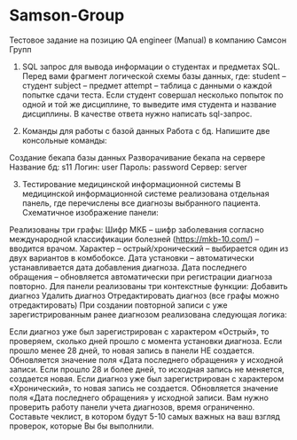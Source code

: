 # Samson-Group

Тестовое задание на позицию QA engineer (Manual) в компанию Самсон Групп

1. SQL запрос для вывода информации о студентах и предметах
SQL. Перед вами фрагмент логической схемы базы данных, где: student – студент subject – предмет attempt – таблица с данными о каждой попытке сдачи теста. Если студент совершал несколько попыток по одной и той же дисциплине, то выведите имя студента и название дисциплины. В качестве ответа нужно написать sql-запрос.

2. Команды для работы с базой данных
Работа с бд. Напишите две консольные команды:

Создание бекапа базы данных
Разворачивание бекапа на сервере
Название бд: s11
Логин: user
Пароль: password
Сервер: server

3. Тестирование медицинской информационной системы
В медицинской информационной системе реализована отдельная панель, где перечислены все диагнозы выбранного пациента. Схематичное изображение панели:

Реализованы три графы:
Шифр МКБ – шифр заболевания согласно международной классификации болезней (https://mkb-10.com/) – вводится врачом.
Характер – острый/хронический – выбирается один из двух вариантов в комбобоксе.
Дата установки – автоматически устанавливается дата добавления диагноза.
Дата последнего обращения – обновляется автоматически при регистрации диагноза повторно.
Для панели реализованы три контекстные функции:
Добавить диагноз
Удалить диагноз
Отредактировать диагноз (все графы можно отредактировать)
При создании повторной записи с уже зарегистрированным ранее диагнозом реализована следующая логика:

Если диагноз уже был зарегистрирован с характером «Острый», то проверяем, сколько дней прошло с момента установки диагноза. Если прошло менее 28 дней, то новая запись в панели НЕ создается. Обновляется значение поля «Дата последнего обращения» у исходной записи. Если прошло 28 и более дней, то исходная запись не меняется, создается новая.
Если диагноз уже был зарегистрирован с характером «Хронический», то новая запись не создается. Обновляется значение поля «Дата последнего обращения» у исходной записи.
Вам нужно проверить работу панели учета диагнозов, время ограниченно. Составьте чеклист, в котором будут 5-10 самых важных на ваш взгляд проверок, которые Вы бы выполнили.
